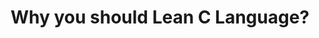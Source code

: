 ---
id: why-c-language
title: Why you should Lean C Language?
sidebar_label: Why you should Lean C Language?
---